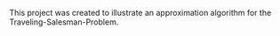This project was created to illustrate an approximation algorithm for the Traveling-Salesman-Problem.